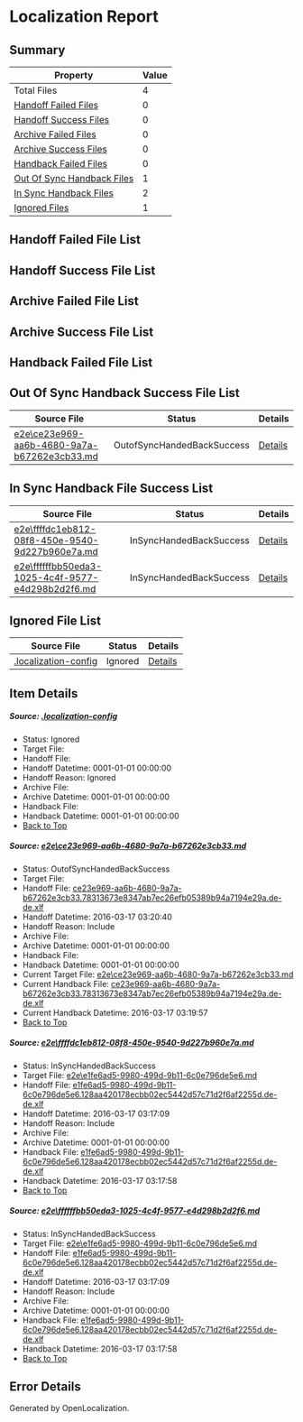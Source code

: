 # <a name='report-top'></a> Localization Report

## Summary
 Property | Value 
 -------- | ----- 
 Total Files | 4
[ Handoff Failed Files ](#handoff-failed-list)| 0
[ Handoff Success Files ](#handoff-success-list)| 0
[ Archive Failed Files ](#archive-failed-list)| 0
[ Archive Success Files ](#archive-success-list)| 0
[ Handback Failed Files ](#handback-failed-list)| 0
[ Out Of Sync Handback Files ](#outofsync-handback-success-list)| 1
[ In Sync Handback Files ](#insync-handback-success-list)| 2
[ Ignored Files ](#ignored-list)| 1

## <a name='handoff-failed-list'></a> Handoff Failed File List

## <a name='handoff-success-list'></a> Handoff Success File List

## <a name='archive-failed-list'></a> Archive Failed File List

## <a name='archive-success-list'></a> Archive Success File List

## <a name='handback-failed-list'></a> Handback Failed File List

## <a name='outofsync-handback-success-list'></a> Out Of Sync Handback Success File List
 Source File | Status | Details 
 ----------- | ------ | ------- 
 [e2e\ce23e969-aa6b-4680-9a7a-b67262e3cb33.md](https://github.com/OpenLocalizationTest/oltest/blob/4326b4be0bac251b10b9f8167015e5f22df7ff84/e2e/ce23e969-aa6b-4680-9a7a-b67262e3cb33.md) | OutofSyncHandedBackSuccess | [Details](#f93d8a1b4d35e390b1e6208349c0d3841ba56c0a1)

## <a name='insync-handback-success-list'></a> In Sync Handback File Success List
 Source File | Status | Details 
 ----------- | ------ | ------- 
 [e2e\ffffdc1eb812-08f8-450e-9540-9d227b960e7a.md](https://github.com/OpenLocalizationTest/oltest/blob/4326b4be0bac251b10b9f8167015e5f22df7ff84/e2e/ffffdc1eb812-08f8-450e-9540-9d227b960e7a.md) | InSyncHandedBackSuccess | [Details](#e5de24b57f344c9dc99fb5583272fd47328ec97e2)
 [e2e\ffffffbb50eda3-1025-4c4f-9577-e4d298b2d2f6.md](https://github.com/OpenLocalizationTest/oltest/blob/4326b4be0bac251b10b9f8167015e5f22df7ff84/e2e/ffffffbb50eda3-1025-4c4f-9577-e4d298b2d2f6.md) | InSyncHandedBackSuccess | [Details](#e5de24b57f344c9dc99fb5583272fd47328ec97e3)

## <a name='ignored-list'></a> Ignored File List
 Source File | Status | Details 
 ----------- | ------ | ------- 
 [.localization-config](https://github.com/OpenLocalizationTest/oltest/blob/4326b4be0bac251b10b9f8167015e5f22df7ff84/.localization-config) | Ignored | [Details](#66aca4b1c2f43b14ec41e0e427345df94af1d5e10)

## Item Details
##### <a name='66aca4b1c2f43b14ec41e0e427345df94af1d5e10'></a> Source: [.localization-config](https://github.com/OpenLocalizationTest/oltest/blob/4326b4be0bac251b10b9f8167015e5f22df7ff84/.localization-config)
* Status: Ignored
* Target File: 
* Handoff File: 
* Handoff Datetime: 0001-01-01 00:00:00
* Handoff Reason: Ignored
* Archive File: 
* Archive Datetime: 0001-01-01 00:00:00
* Handback File: 
* Handback Datetime: 0001-01-01 00:00:00
* [Back to Top](#report-top)

##### <a name='f93d8a1b4d35e390b1e6208349c0d3841ba56c0a1'></a> Source: [e2e\ce23e969-aa6b-4680-9a7a-b67262e3cb33.md](https://github.com/OpenLocalizationTest/oltest/blob/4326b4be0bac251b10b9f8167015e5f22df7ff84/e2e/ce23e969-aa6b-4680-9a7a-b67262e3cb33.md)
* Status: OutofSyncHandedBackSuccess
* Target File: 
* Handoff File: [ce23e969-aa6b-4680-9a7a-b67262e3cb33.78313673e8347ab7ec26efb05389b94a7194e29a.de-de.xlf](https://github.com/OpenLocalizationTestOrg/olhandoff/blob/bf2435d8b1244c30721b632ce35a30149ce9d55d/ol-handoff/OpenLocalizationTestOrg/oltest.de-de/xinjiang/ht/ce23e969-aa6b-4680-9a7a-b67262e3cb33.78313673e8347ab7ec26efb05389b94a7194e29a.de-de.xlf)
* Handoff Datetime: 2016-03-17 03:20:40
* Handoff Reason: Include
* Archive File: 
* Archive Datetime: 0001-01-01 00:00:00
* Handback File: 
* Handback Datetime: 0001-01-01 00:00:00
* Current Target File: [e2e\ce23e969-aa6b-4680-9a7a-b67262e3cb33.md](https://github.com/OpenLocalizationTestOrg/oltest.de-de/blob/6d8620610cc7c824bff04f5b36a0f87925227378/e2e/ce23e969-aa6b-4680-9a7a-b67262e3cb33.md)
* Current Handback File: [ce23e969-aa6b-4680-9a7a-b67262e3cb33.78313673e8347ab7ec26efb05389b94a7194e29a.de-de.xlf](https://github.com/OpenLocalizationTestOrg/olhandback/blob/896ef4fe33f5709338429175cc51a41f79d00ac8/ol-handback/OpenLocalizationTestOrg/oltest.de-de/xinjiang/ht/ce23e969-aa6b-4680-9a7a-b67262e3cb33.78313673e8347ab7ec26efb05389b94a7194e29a.de-de.xlf)
* Current Handback Datetime: 2016-03-17 03:19:57
* [Back to Top](#report-top)

##### <a name='e5de24b57f344c9dc99fb5583272fd47328ec97e2'></a> Source: [e2e\ffffdc1eb812-08f8-450e-9540-9d227b960e7a.md](https://github.com/OpenLocalizationTest/oltest/blob/4326b4be0bac251b10b9f8167015e5f22df7ff84/e2e/ffffdc1eb812-08f8-450e-9540-9d227b960e7a.md)
* Status: InSyncHandedBackSuccess
* Target File: [e2e\e1fe6ad5-9980-499d-9b11-6c0e796de5e6.md](https://github.com/OpenLocalizationTestOrg/oltest.de-de/blob/9da3c64e1e64fe058c2492efaf2c655ad56f15c9/e2e/e1fe6ad5-9980-499d-9b11-6c0e796de5e6.md)
* Handoff File: [e1fe6ad5-9980-499d-9b11-6c0e796de5e6.128aa420178ecbb02ec5442d57c71d2f6af2255d.de-de.xlf](https://github.com/OpenLocalizationTestOrg/olhandoff/blob/ad8f6644026237fe9a0e588796a7b87a62c27b9c/ol-handoff/OpenLocalizationTestOrg/oltest.de-de/xinjiang/ht/e1fe6ad5-9980-499d-9b11-6c0e796de5e6.128aa420178ecbb02ec5442d57c71d2f6af2255d.de-de.xlf)
* Handoff Datetime: 2016-03-17 03:17:09
* Handoff Reason: Include
* Archive File: 
* Archive Datetime: 0001-01-01 00:00:00
* Handback File: [e1fe6ad5-9980-499d-9b11-6c0e796de5e6.128aa420178ecbb02ec5442d57c71d2f6af2255d.de-de.xlf](https://github.com/OpenLocalizationTestOrg/olhandback/blob/7dc6cca17db0a334cc816073363c4fe8c4e032e4/ol-handback/OpenLocalizationTestOrg/oltest.de-de/xinjiang/ht/e1fe6ad5-9980-499d-9b11-6c0e796de5e6.128aa420178ecbb02ec5442d57c71d2f6af2255d.de-de.xlf)
* Handback Datetime: 2016-03-17 03:17:58
* [Back to Top](#report-top)

##### <a name='e5de24b57f344c9dc99fb5583272fd47328ec97e3'></a> Source: [e2e\ffffffbb50eda3-1025-4c4f-9577-e4d298b2d2f6.md](https://github.com/OpenLocalizationTest/oltest/blob/4326b4be0bac251b10b9f8167015e5f22df7ff84/e2e/ffffffbb50eda3-1025-4c4f-9577-e4d298b2d2f6.md)
* Status: InSyncHandedBackSuccess
* Target File: [e2e\e1fe6ad5-9980-499d-9b11-6c0e796de5e6.md](https://github.com/OpenLocalizationTestOrg/oltest.de-de/blob/9da3c64e1e64fe058c2492efaf2c655ad56f15c9/e2e/e1fe6ad5-9980-499d-9b11-6c0e796de5e6.md)
* Handoff File: [e1fe6ad5-9980-499d-9b11-6c0e796de5e6.128aa420178ecbb02ec5442d57c71d2f6af2255d.de-de.xlf](https://github.com/OpenLocalizationTestOrg/olhandoff/blob/ad8f6644026237fe9a0e588796a7b87a62c27b9c/ol-handoff/OpenLocalizationTestOrg/oltest.de-de/xinjiang/ht/e1fe6ad5-9980-499d-9b11-6c0e796de5e6.128aa420178ecbb02ec5442d57c71d2f6af2255d.de-de.xlf)
* Handoff Datetime: 2016-03-17 03:17:09
* Handoff Reason: Include
* Archive File: 
* Archive Datetime: 0001-01-01 00:00:00
* Handback File: [e1fe6ad5-9980-499d-9b11-6c0e796de5e6.128aa420178ecbb02ec5442d57c71d2f6af2255d.de-de.xlf](https://github.com/OpenLocalizationTestOrg/olhandback/blob/7dc6cca17db0a334cc816073363c4fe8c4e032e4/ol-handback/OpenLocalizationTestOrg/oltest.de-de/xinjiang/ht/e1fe6ad5-9980-499d-9b11-6c0e796de5e6.128aa420178ecbb02ec5442d57c71d2f6af2255d.de-de.xlf)
* Handback Datetime: 2016-03-17 03:17:58
* [Back to Top](#report-top)


## Error Details

Generated by OpenLocalization.
